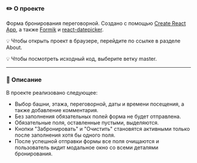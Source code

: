 ### :pencil2: О проекте

Форма бронирования переговорной. 
Создано с помощью [Create React App](https://github.com/facebook/create-react-app), а также [Formik](https://formik.org) и [react-datepicker](https://www.npmjs.com/package/react-datepicker).

:bulb: Чтобы открыть проект в браузере, перейдите по ссылке в разделе About. 

:bulb: Чтобы посмотреть исходный код, выберите ветку master. 

---

### :mag_right: Описание

В проекте реализовано следующее: 
- Выбор башни, этажа, переговорной, даты и времени посещения, а также добавление комментария.
- Без заполнения обязательных полей форма не будет отправлена.
- Обязательные поля, оставленные пустыми, выделяются. 
- Кнопки "Забронировать" и "Очистить" становятся активными только после заполнения хотя бы одного поля. 
- После успешной отправки формы все поля очищаются и пользователь видит модальное окно со всеми деталями бронирования. 

